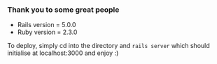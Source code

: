 ### Thank you to some great people

* Rails version = 5.0.0
* Ruby version = 2.3.0

To deploy, simply cd into the directory and `rails server` which should initialise at localhost:3000 and enjoy :)
